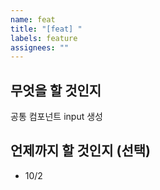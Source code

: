 ```yaml
---
name: feat
title: "[feat] "
labels: feature
assignees: ""
---
```


## 무엇을 할 것인지

공통 컴포넌트 input 생성

## 언제까지 할 것인지 (선택)

- 10/2
